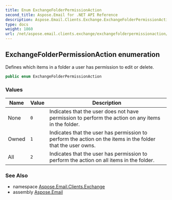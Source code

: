 ```yaml
---
title: Enum ExchangeFolderPermissionAction
second_title: Aspose.Email for .NET API Reference
description: Aspose.Email.Clients.Exchange.ExchangeFolderPermissionAction enum. Defines which items in a folder a user has permission to edit or delete
type: docs
weight: 1860
url: /net/aspose.email.clients.exchange/exchangefolderpermissionaction/
---
```

## ExchangeFolderPermissionAction enumeration

Defines which items in a folder a user has permission to edit or delete.

```csharp
public enum ExchangeFolderPermissionAction
```

### Values

| Name | Value | Description |
| --- | --- | --- |
| None | `0` | Indicates that the user does not have permission to perform the action on any items in the folder. |
| Owned | `1` | Indicates that the user has permission to perform the action on the items in the folder that the user owns. |
| All | `2` | Indicates that the user has permission to perform the action on all items in the folder. |

### See Also

* namespace [Aspose.Email.Clients.Exchange](../../aspose.email.clients.exchange/)
* assembly [Aspose.Email](../../)


